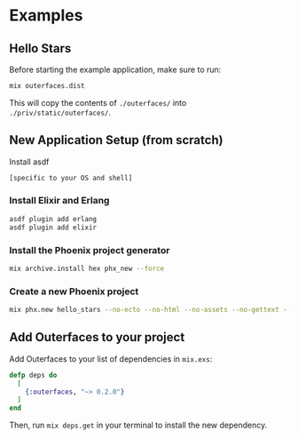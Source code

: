 # Examples

## Hello Stars

Before starting the example application, make sure to run:

```bash
mix outerfaces.dist
```

This will copy the contents of `./outerfaces/` into `./priv/static/outerfaces/`.


## New Application Setup (from scratch)

Install asdf

```bash
[specific to your OS and shell]
```

### Install Elixir and Erlang

```bash
asdf plugin add erlang
asdf plugin add elixir
```

### Install the Phoenix project generator

```bash
mix archive.install hex phx_new --force
```

### Create a new Phoenix project

```bash
mix phx.new hello_stars --no-ecto --no-html --no-assets --no-gettext --no-live --no-mailer
```

## Add Outerfaces to your project

Add Outerfaces to your list of dependencies in `mix.exs`:

```elixir
defp deps do
  [
    {:outerfaces, "~> 0.2.0"}
  ]
end
```

Then, run `mix deps.get` in your terminal to install the new dependency.